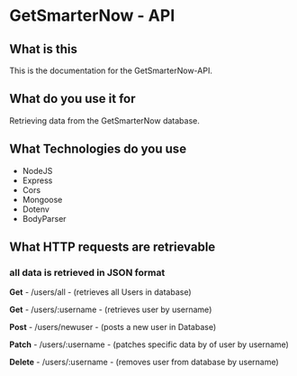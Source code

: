 # GetSmarterNow - API

## What is this

This is the documentation for the GetSmarterNow-API.

## What do you use it for

Retrieving data from the GetSmarterNow database.

## What Technologies do you use

- NodeJS
- Express
- Cors
- Mongoose
- Dotenv
- BodyParser

## What HTTP requests are retrievable

### **all data is retrieved in JSON format**

**Get** - /users/all - (retrieves all Users in database)

**Get** - /users/:username - (retrieves user by username)

**Post** - /users/newuser - (posts a new user in Database)

**Patch** - /users/:username - (patches specific data by of user by username)

**Delete** - /users/:username - (removes user from database by username)
